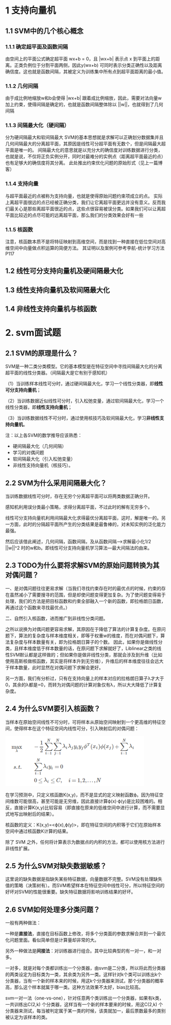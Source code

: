 # 1 支持向量机

## 1.1 SVM中的几个核心概念

### 1.1.1 确定超平面及函数间隔

由空间上的平面公式确定超平面 wx+b = 0，且 |wx+b| 表示点 x 到平面上的距离。正类负例位于分割平面两侧，因此y(wx+b) 可同时表示分类正确性以及距离确信度。这也就是函数间隔，其被定义为训练集中所有点到超平面距离的最小值。

### 1.1.2 几何间隔

由于成比例地缩放w和b会使得 |wx+b| 跟着成比例缩放，因此，需要对法向量w加上约束，使得间隔是确定的，也就是函数间隔整体除以 ||w||，也就得到了几何间隔

### 1.1.3 间隔最大化（硬间隔）

分为硬间隔最大和软间隔最大
SVM的基本思想就是求解可以正确划分数据集并且几何间隔最大的分离超平面，其原因是线性可分超平面有无数个，但是间隔最大超平面是唯一的。
间隔最大化的意思就是以充分大的确信度对训练数据进行分类，也就是说，不仅将正负实例分开，同时对最难分的实例点（距离超平面最近的点）也有足够大的确信度将其分离。
此处推出约束优化问题的原始形式（见上一篇博客）

### 1.1.4 支持向量

与超平面最近的点被称为支持向量，也就是使得原始问题约束项成立的点。
实际上离超平面很远的点已经被正确分类，我们让它离超平面更远并没有意义。反而我们最关心是那些离超平面很近的点，这些点很容易被误分类。如果我们可以让离超平面比较近的点尽可能的远离超平面，那么我们的分类效果会好有一些

### 1.1.5  核函数

注意，核函数本质不是将特征映射到高维空间，而是找到一种直接在低位空间对高维空间中向量做点积运算的简便方法。
其证明以及案例可参考李航-统计学习方法 P117



## 1.2 线性可分支持向量机及硬间隔最大化



## 1.3 线性支持向量机及软间隔最大化



## 1.4 非线性支持向量机与核函数



# 2. svm面试题

## 2.1 SVM的原理是什么？

SVM是一种二类分类模型。它的基本模型是在特征空间中寻找间隔最大化的分离超平面的线性分类器。（间隔最大是它有别于感知机）

（1）当训练样本线性可分时，通过硬间隔最大化，学习一个线性分类器，即**线性可分支持向量机**；

（2）当训练数据近似线性可分时，引入松弛变量，通过软间隔最大化，学习一个线性分类器，即**线性支持向量机**；

（3）当训练数据线性不可分时，通过使用核技巧及软间隔最大化，学习**非线性支持向量机**。

注：以上各SVM的数学推导应该熟悉：

- 硬间隔最大化（几何间隔）
- 学习的对偶问题
- 软间隔最大化（引入松弛变量）
- 非线性支持向量机（核技巧）。



## 2.2 SVM为什么采用间隔最大化？

当训练数据线性可分时，存在无穷个分离超平面可以将两类数据正确分开。

感知机利用误分类最小策略，求得分离超平面，不过此时的解有无穷多个。

线性可分支持向量机利用间隔最大化求得最优分离超平面，这时，解是唯一的。另一方面，此时的分隔超平面所产生的分类结果是最鲁棒的，对未知实例的泛化能力最强。

然后应该借此阐述，几何间隔，函数间隔，及从函数间隔—>求解最小化1/2 ||w||^2 时的w和b。即线性可分支持向量机学习算法—最大间隔法的由来。



## 2.3 TODO为什么要将求解SVM的原始问题转换为其对偶问题？

一、是对偶问题往往更易求解（当我们寻找约束存在时的最优点的时候，约束的存在虽然减小了需要搜寻的范围，但是却使问题变得更加复杂。为了使问题变得易于处理，我们的方法是把目标函数和约束全部融入一个新的函数，即拉格朗日函数，再通过这个函数来寻找最优点。）

二、自然引入核函数，进而推广到非线性分类问题。

之所以说换为对偶问题更容易求解，其原因在于降低了算法的计算复杂度。在原问题下，算法的复杂度与样本维度相关，即等于权重w的维度，而在对偶问题下，算法复杂度与样本数量有关，即为拉格朗日算子的个数。
 因此，如果你是做线性分类，且样本维度低于样本数量的话，在原问题下求解就好了，Liblinear之类的线性SVM默认都是这样做的；但如果你是做非线性分类，那就会涉及到升维（比如使用高斯核做核函数，其实是将样本升到无穷维），升维后的样本维度往往会远大于样本数量，此时显然在对偶问题下求解会更好。

另一方面，我们有分析过，只有在支持向量上的样本对应的拉格朗日算子λ才大于0，其余的λ都是=0，而转为对偶问题的计算对象仅有λ，所以大大降低了计算复杂度。



## 2.4 为什么SVM要引入核函数？

​		当样本在原始空间线性不可分时，可将样本从原始空间映射到一个更高维的特征空间，使得样本在这个特征空间内线性可分，引入映射后的对偶问题：

![1561372018552](./images/1561372018552.png)

在学习预测中，只定义核函数K(x,y)，而不是显式的定义映射函数ϕ。因为特征空间维数可能很高，甚至可能是无穷维，因此直接计算ϕ(x)·ϕ(y)是比较困难的。相反，直接计算K(x,y)比较容易（即直接在原来的低维空间中进行计算，而不需要显式地写出映射后的结果）。

核函数的定义：K(x,y)=<ϕ(x),ϕ(y)>，即在特征空间的内积等于它们在原始样本空间中通过核函数K计算的结果。

除了 SVM 之外，任何将计算表示为数据点的内积的方法，都可以使用核方法进行非线性扩展。



## **2.5 为什么SVM对缺失数据敏感？**

​		这里说的缺失数据是指缺失某些特征数据，向量数据不完整。SVM没有处理缺失值的策略（决策树有）。而SVM希望样本在特征空间中线性可分，所以特征空间的好坏对SVM的性能很重要。缺失特征数据将影响训练结果的好坏。



## 2.6 SVM如何处理多分类问题？

一般有两种做法：

一种是**直接法**，直接在目标函数上修改，将多个分类面的参数求解合并到一个最优化问题里面。看似简单但是计算量却非常的大。

另外一种做法是**间接法**：对训练器进行组合。其中比较典型的有一对一，和一对多。

一对多，就是对每个类都训练出一个分类器，由svm是二分类，所以将此而分类器的两类设定为目标类为一类，其余类为另外一类。这样针对k个类可以训练出k个分类器，当有一个新的样本来的时候，用这k个分类器来测试，那个分类器的概率高，那么这个样本就属于哪一类。这种方法效果不太好，bias比较高。

svm一对一法（one-vs-one），针对任意两个类训练出一个分类器，如果有k类，一共训练出C(2,k) 个分类器，这样当有一个新的样本要来的时候，用这C(2,k) 个分类器来测试，每当被判定属于某一类的时候，该类就加一，最后票数最多的类别被认定为该样本的类。